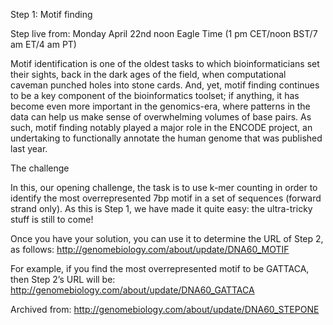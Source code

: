 Step 1: Motif finding

Step live from: Monday April 22nd noon Eagle Time (1 pm CET/noon BST/7 am ET/4 am PT)

Motif identification is one of the oldest tasks to which bioinformaticians set their sights, back in the dark ages of the field, when computational caveman punched holes into stone cards. And, yet, motif finding continues to be a key component of the bioinformatics toolset; if anything, it has become even more important in the genomics-era, where patterns in the data can help us make sense of overwhelming volumes of base pairs. As such, motif finding notably played a major role in the ENCODE project, an undertaking to functionally annotate the human genome that was published last year.

The challenge

In this, our opening challenge, the task is to use k­-mer counting in order to identify the most overrepresented 7bp motif in a set of sequences (forward strand only). As this is Step 1, we have made it quite easy: the ultra-tricky stuff is still to come!


Once you have your solution, you can use it to determine the URL of Step 2, as follows: http://genomebiology.com/about/update/DNA60_MOTIF

For example, if you find the most overrepresented motif to be GATTACA, then Step 2’s URL will be: http://genomebiology.com/about/update/DNA60_GATTACA


Archived from: http://genomebiology.com/about/update/DNA60_STEPONE


